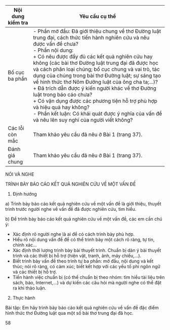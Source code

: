 Nội dung kiểm tra | Yêu cầu cụ thể
--- | ---
Bố cục ba phần | - Phần mở đầu: Đã giới thiệu chung về thơ Đường luật trung đại, cách thức tiến hành nghiên cứu và nêu được vấn đề chưa?<br>- Phần nội dung:<br>+ Có nêu được đầy đủ các kết quả nghiên cứu hay không (các bài thơ Đường luật trung đại đã được học và cách phân loại chúng; bố cục chung và vai trò, tác dụng của chúng trong bài thơ Đường luật; sự sáng tạo về hình thức thơ Nôm Đường luật của ông cha ta;...)?<br>+ Đã trích dẫn được ý kiến người khác về thơ Đường luật trong báo cáo chưa?<br>+ Có vận dụng được các phương tiện hỗ trợ phù hợp và hiệu quả hay không?<br>- Phần kết luận: Có khái quát được ý nghĩa của vấn đề và nêu lên suy nghĩ của người viết không?
Các lỗi còn mắc | Tham khảo yêu cầu đã nêu ở Bài 1 (trang 37).
Đánh giá chung | Tham khảo yêu cầu đã nêu ở Bài 1 (trang 37).

NÓI VÀ NGHE

TRÌNH BÀY BÁO CÁO
KẾT QUẢ NGHIÊN CỨU VỀ MỘT VẤN ĐỀ

1. Định hướng

a) Trình bày báo cáo kết quả nghiên cứu về một vấn đề là giới thiệu, thuyết trình trước người nghe về vấn đề đã được nghiên cứu, tìm hiểu.

b) Để trình bày báo cáo kết quả nghiên cứu về một vấn đề, các em cần chú ý:
- Xác định rõ người nghe là ai để có cách trình bày phù hợp.
- Hiểu rõ nội dung vấn đề để có thể trình bày một cách rõ ràng, tự tin, chính xác...
- Xác định thời lượng trình bày bài thuyết trình. Chuẩn bị dàn ý bài thuyết trình và các thiết bị hỗ trợ (hiện vật, tranh, ảnh, máy chiếu,...).
- Biết trình bày vấn đề theo trình tự ba phần: mở đầu, nội dung và kết thúc; nói rõ ràng, có cảm xúc; biết kết hợp với các yếu tố phi ngôn ngữ và các thiết bị hỗ trợ.
- Tiến hành việc chuẩn bị (có thể chuẩn bị theo nhóm: tìm hiểu tài liệu trên sách, báo, Internet,...) và dự kiến các câu hỏi mà người nghe có thể đặt ra khi thảo luận.

2. Thực hành

Bài tập: Em hãy trình bày báo cáo kết quả nghiên cứu về vấn đề đặc điểm hình thức thơ Đường luật qua một số bài thơ trung đại đã học.

58